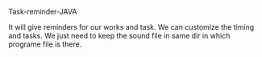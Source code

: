 Task-reminder-JAVA

It will give reminders for our works and task. We can customize the
timing and tasks. We just need to keep the sound file in same dir in
which programe file is there.
